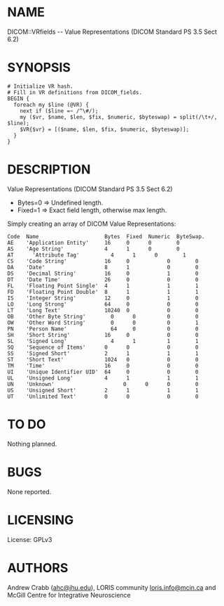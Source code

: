 # NAME

DICOM::VRfields -- Value Representations (DICOM Standard PS 3.5 Sect 6.2)

# SYNOPSIS

    # Initialize VR hash.
    # Fill in VR definitions from DICOM_fields.
    BEGIN {
      foreach my $line (@VR) {
        next if ($line =~ /^\#/);
        my ($vr, $name, $len, $fix, $numeric, $byteswap) = split(/\t+/, $line);
        $VR{$vr} = [($name, $len, $fix, $numeric, $byteswap)];
      }
    }

# DESCRIPTION

Value Representations (DICOM Standard PS 3.5 Sect 6.2)
  - Bytes=0 => Undefined length.
  - Fixed=1 => Exact field length, otherwise max length.

Simply creating an array of DICOM Value Representations:

    Code  Name                     Bytes  Fixed  Numeric  ByteSwap.
    AE    'Application Entity'     16     0      0        0
    AS    'Age String'             4      1      0        0
    AT      'Attribute Tag'          4      1      0        1
    CS    'Code String'            16     0            0        0
    DA    'Date'                   8      1            0        0
    DS    'Decimal String'         16     0            1        0
    DT    'Date Time'              26     0            0        0
    FL    'Floating Point Single'  4      1            1        1
    FD    'Floating Point Double'  8      1            1        1
    IS    'Integer String'         12     0            1        0
    LO    'Long Strong'            64     0            0        0
    LT    'Long Text'              10240  0            0        0
    OB    'Other Byte String'        0      0          0        0
    OW    'Other Word String'        0      0          0        1
    PN    'Person Name'              64     0          0        0
    SH    'Short String'           16     0            0        0
    SL    'Signed Long'              4      1          1        1
    SQ    'Sequence of Items'      0      0            0        0
    SS    'Signed Short'           2      1            1        1
    ST    'Short Text'             1024   0            0        0
    TM    'Time'                   16     0            0        0
    UI    'Unique Identifier UID'  64     0            0        0
    UL    'Unsigned Long'          4      1            1        1
    UN    'Unknown'                      0      0      0        0
    US    'Unsigned Short'         2      1            1        1
    UT    'Unlimited Text'         0      0            0        0

# TO DO

Nothing planned.

# BUGS

None reported.

# LICENSING

License: GPLv3

# AUTHORS

Andrew Crabb (ahc@jhu.edu),
LORIS community <loris.info@mcin.ca> and McGill Centre for Integrative Neuroscience
